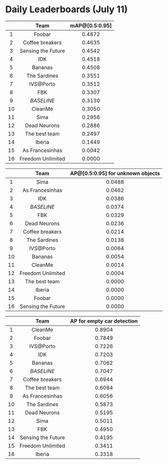 # Daily Leaderboards (July 11)

|| Team | mAP@[0.5:0.95] |
| :---: | :---: | :---: |
| 1 | Foobar | 0.4872 |
| 2 | Coffee breakers | 0.4635 |
| 3 | Sensing the Future | 0.4542 |
| 4 | IDK | 0.4518 |
| 5 | Bananas | 0.4508 |
| 6 | The Sardines | 0.3551 |
| 7 | IVS@Porto | 0.3512 |
| 8 | FBK | 0.3307 |
| 9 | *BASELINE* | 0.3130 |
| 10 | CleanMe | 0.3050 |
| 11 | Sima | 0.2956 |
| 12 | Dead Neurons | 0.2886 |
| 13 | The best team | 0.2497 |
| 14 | Iberia | 0.1449 |
| 15 | As Francesinhas | 0.0042 |
| 16 | Freedom Unlimited | 0.0000 |

|| Team | AP@[0.5:0.95] for unknown objects |
| :---: | :---: | :---: |
| 1 | Sima | 0.0488 |
| 2 | As Francesinhas | 0.0462 |
| 3 | IDK | 0.0386 |
| 4 | *BASELINE* | 0.0374 |
| 5 | FBK | 0.0329 |
| 6 | Dead Neurons | 0.0236 |
| 7 | Coffee breakers | 0.0214 |
| 8 | The Sardines | 0.0138 |
| 9 | IVS@Porto | 0.0064 |
| 10 | Bananas | 0.0054 |
| 11 | CleanMe | 0.0014 |
| 12 | Freedom Unlimited | 0.0004 |
| 13 | The best team | 0.0000 |
| 14 | Iberia | 0.0000 |
| 15 | Foobar | 0.0000 |
| 16 | Sensing the Future | 0.0000 |

|| Team | AP for empty car detection |
| :---: | :---: | :---: |
| 1 | CleanMe | 0.8904 |
| 2 | Foobar | 0.7849 |
| 3 | IVS@Porto | 0.7226 |
| 4 | IDK | 0.7203 |
| 5 | Bananas | 0.7062 |
| 6 | *BASELINE* | 0.7047 |
| 7 | Coffee breakers | 0.6944 |
| 8 | The best team | 0.6084 |
| 9 | As Francesinhas | 0.6056 |
| 10 | The Sardines | 0.5873 |
| 11 | Dead Neurons | 0.5195 |
| 12 | Sima | 0.5011 |
| 13 | FBK | 0.4950 |
| 14 | Sensing the Future | 0.4195 |
| 15 | Freedom Unlimited | 0.3411 |
| 16 | Iberia | 0.3318 |

